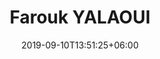 ---
title: "Farouk YALAOUI"
date: 2019-09-10T13:51:25+06:00
draft: false
description: "Farouk YALAOUI"
bgImage : "images/bg/cta-bg.jpg"
image : "images/teams/fakouk_yalaoui.png"
designation : "Professor - UTT, France"
type : "speaker"
---